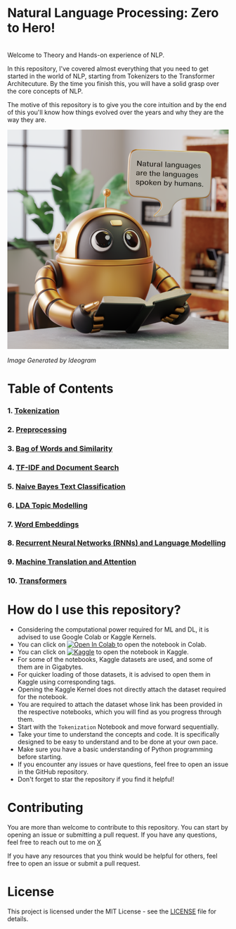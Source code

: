 # Natural Language Processing: Zero to Hero!
<br>
Welcome to Theory and Hands-on experience of NLP.

In this repository, I've covered almost everything that you need to get started in the world of NLP, starting from Tokenizers to the Transformer Architecuture. By the time you finish this, you will have a solid grasp over the core concepts of NLP.

The motive of this repository is to give you the core intuition and by the end of this you'll know how things evolved over the years and why they are the way they are.


![alt text](./assets/hero.png)

*Image Generated by Ideogram*

# Table of Contents
### 1. [Tokenization](./Notebooks/01_Tokenization.ipynb)
### 2. [Preprocessing](./Notebooks/02_Pre_Processing.ipynb)
### 3. [Bag of Words and Similarity](./Notebooks/03_BOW_Similarity.ipynb)
### 4. [TF-IDF and Document Search](./Notebooks/04_TFIDF_DocSearch.ipynb)
### 5. [Naive Bayes Text Classification](./Notebooks/05_NaiveBayes_TextClf.ipynb)
### 6. [LDA Topic Modelling](./Notebooks/06_LDA_TopicModelling.ipynb)
### 7. [Word Embeddings](./Notebooks/07_Word_Embeddings.ipynb)
### 8. [Recurrent Neural Networks (RNNs) and Language Modelling](./Notebooks/08_RNNs_LMs.ipynb)
### 9. [Machine Translation and Attention](./Notebooks/09_Machine_Translation_Attention.ipynb)
### 10. [Transformers](./Notebooks/10_Transformers.ipynb)

# How do I use this repository?
* Considering the computational power required for ML and DL, it is advised to use Google Colab or Kaggle Kernels.
* You can click on <a target="_blank" href="https://colab.research.google.com/github/JUSTSUJAY/NLP_One_Shot/blob/main/Notebooks/01_Tokenization.ipynb">
  <img src="https://colab.research.google.com/assets/colab-badge.svg" alt="Open In Colab"/>
</a> to open the notebook in Colab.
* You can click on [![Kaggle](https://kaggle.com/static/images/open-in-kaggle.svg)](https://kaggle.com/kernels/welcome?src=https://github.com/JUSTSUJAY/NLP_One_Shot/blob/main/Notebooks/01_Tokenization.ipynb) to open the notebook in Kaggle.
* For some of the notebooks, Kaggle datasets are used, and some of them are in Gigabytes.
* For quicker loading of those datasets, it is advised to open them in Kaggle using corresponding tags.
* Opening the Kaggle Kernel does not directly attach the dataset required for the notebook.
* You are required to attach the dataset whose link has been provided in the respective notebooks, which you will find as you progress through them.
* Start with the `Tokenization` Notebook and move forward sequentially.
* Take your time to understand the concepts and code. It is specifically designed to be easy to understand and to be done at your own pace.
* Make sure you have a basic understanding of Python programming before starting.
* If you encounter any issues or have questions, feel free to open an issue in the GitHub repository.
* Don't forget to star the repository if you find it helpful!

# Contributing
You are more than welcome to contribute to this repository. You can start by opening an issue or submitting a pull request. If you have any questions, feel free to reach out to me on [X](https://x.com/sujay_kapadnis)

If you have any resources that you think would be helpful for others, feel free to open an issue or submit a pull request.

# License
This project is licensed under the MIT License - see the [LICENSE](LICENSE) file for details.

